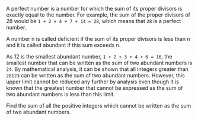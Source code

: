 ﻿A perfect number is a number for which the sum of its proper divisors is exactly equal to the number. For example, the sum of the proper divisors of 28 would be ``1 + 2 + 4 + 7 + 14 = 28``, which means that ``28`` is a perfect number.

A number n is called deficient if the sum of its proper divisors is less than n and it is called abundant if this sum exceeds n.

As 12 is the smallest abundant number, ``1 + 2 + 3 + 4 + 6 = 16``, the smallest number that can be written as the sum of two abundant numbers is ``24``. By mathematical analysis, it can be shown that all integers greater than ``28123`` can be written as the sum of two abundant numbers. However, this upper limit cannot be reduced any further by analysis even though it is known that the greatest number that cannot be expressed as the sum of two abundant numbers is less than this limit.

Find the sum of all the positive integers which cannot be written as the sum of two abundant numbers.